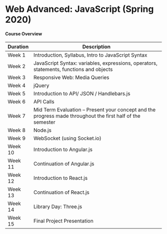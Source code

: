# Web Advanced: JavaScript (Spring 2020)

#### Course Overview

Duration | Description
--- | -------
Week 1 | Introduction, Syllabus, Intro to JavaScript Syntax
Week 2 | JavaScript Syntax: variables, expressions, operators, statements, functions and objects
Week 3 | Responsive Web: Media Queries
Week 4 | jQuery
Week 5 | Introduction to API/ JSON / Handlebars.js
Week 6 | API Calls
Week 7 | Mid Term Evaluation – Present your concept and the progress made throughout the first half of the semester
Week 8 | Node.js
Week 9 | WebSocket (using Socket.io)
Week 10 | Introduction to Angular.js
Week 11 | Continuation of Angular.js
Week 12 | Introduction to React.js
Week 13 | Continuation of React.js
Week 14 | Library Day: Three.js
Week 15 | Final Project Presentation
